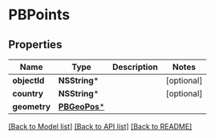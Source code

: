 # PBPoints

## Properties
Name | Type | Description | Notes
------------ | ------------- | ------------- | -------------
**objectId** | **NSString*** |  | [optional] 
**country** | **NSString*** |  | [optional] 
**geometry** | [**PBGeoPos***](PBGeoPos.md) |  | 

[[Back to Model list]](../README.md#documentation-for-models) [[Back to API list]](../README.md#documentation-for-api-endpoints) [[Back to README]](../README.md)


